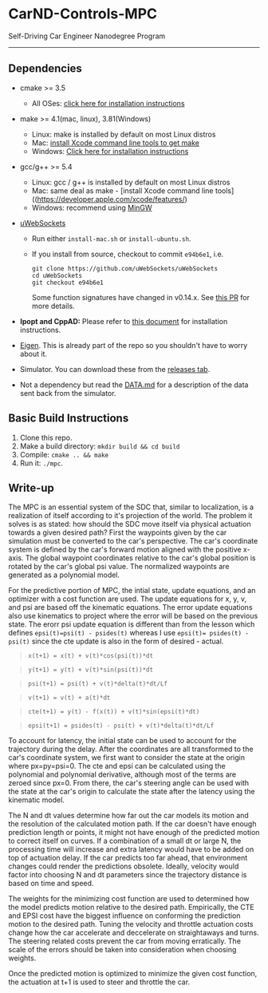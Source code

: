 # CarND-Controls-MPC

Self-Driving Car Engineer Nanodegree Program

---

## Dependencies

* cmake >= 3.5

  * All OSes: [click here for installation instructions](https://cmake.org/install/)

* make >= 4.1(mac, linux), 3.81(Windows)

  * Linux: make is installed by default on most Linux distros
  * Mac: [install Xcode command line tools to get make](https://developer.apple.com/xcode/features/)
  * Windows: [Click here for installation instructions](http://gnuwin32.sourceforge.net/packages/make.htm)

* gcc/g++ >= 5.4

  * Linux: gcc / g++ is installed by default on most Linux distros
  * Mac: same deal as make - [install Xcode command line tools]((https://developer.apple.com/xcode/features/)
  * Windows: recommend using [MinGW](http://www.mingw.org/)

* [uWebSockets](https://github.com/uWebSockets/uWebSockets)

  * Run either `install-mac.sh` or `install-ubuntu.sh`.
  * If you install from source, checkout to commit `e94b6e1`, i.e.

    ```
    git clone https://github.com/uWebSockets/uWebSockets
    cd uWebSockets
    git checkout e94b6e1
    ```

    Some function signatures have changed in v0.14.x. See [this PR](https://github.com/udacity/CarND-MPC-Project/pull/3) for more details.

* **Ipopt and CppAD:** Please refer to [this document](https://github.com/udacity/CarND-MPC-Project/blob/master/install_Ipopt_CppAD.md) for installation instructions.

* [Eigen](http://eigen.tuxfamily.org/index.php?title=Main_Page). This is already part of the repo so you shouldn't have to worry about it.

* Simulator. You can download these from the [releases tab](https://github.com/udacity/self-driving-car-sim/releases).

* Not a dependency but read the [DATA.md](./DATA.md) for a description of the data sent back from the simulator.

## Basic Build Instructions

1. Clone this repo.
2. Make a build directory: `mkdir build && cd build`
3. Compile: `cmake .. && make`
4. Run it: `./mpc`.

## Write-up

The MPC is an essential system of the SDC that, similar to localization, is a realization of itself according to it's projection of the world. The problem it solves is as stated: how should the SDC move itself via physical actuation towards a given desired path? First the waypoints given by the car simulation must be converted to the car's perspective. The car's coordinate system is defined by the car's forward motion aligned with the positive x-axis. The global waypoint coordinates relative to the car's global position is rotated by the car's global psi value. The normalized waypoints are generated as a polynomial model. 

For the predictive portion of MPC, the intial state, update equations, and an optimizer with a cost function are used. The update equations for x, y, v, and psi are based off the kinematic equations. The error update equations also use kinematics to project where the error will be based on the previous state. The erorr psi update equation is different than from the lesson which defines `epsi(t)=psi(t) - psides(t)` whereas I use `epsi(t)= psides(t) - psi(t)` since the cte update is also in the form of desired - actual.

>`x(t+1) = x(t) + v(t)*cos(psi(t))*dt`

>`y(t+1) = y(t) + v(t)*sin(psi(t))*dt`

>`psi(t+1) = psi(t) + v(t)*delta(t)*dt/Lf`

>`v(t+1) = v(t) + a(t)*dt`

>`cte(t+1) = y(t) - f(x(t)) + v(t)*sin(epsi(t)*dt)`

>`epsi(t+1) = psides(t) - psi(t) + v(t)*delta(t)*dt/Lf`

To account for latency, the initial state can be used to account for the trajectory during the delay. After the coordinates are all transformed to the car's coordinate system, we first want to consider the state at the origin where px=py=psi=0. The cte and epsi can be calculated using the polynomial and polynomial derivative, although most of the terms are zeroed since px=0. From there, the car's steering angle can be used with the state at the car's origin to calculate the state after the latency using the kinematic model.

The N and dt values determine how far out the car models its motion and the resolution of the calculated motion path. If the car doesn't have enough prediction length or points, it might not have enough of the predicted motion to correct itself on curves. If a combination of a small dt or large N, the processing time will increase and extra latency would have to be added on top of actuation delay. If the car predicts too far ahead, that environment changes could render the predictions obsolete. Ideally, velocity would factor into choosing N and dt parameters since the trajectory distance is based on time and speed.  

The weights for the minimizing cost function are used to determined how the model predicts motion relative to the desired path.  Empirically, the CTE and EPSI cost have the biggest influence on conforming the prediction motion to the desired path. Tuning the velocity and throttle actuation costs change how the car accelerate and deccelerate on straightaways and turns. The steering related costs prevent the car from moving erratically. The scale of the errors should be taken into consideration when choosing weights.

Once the predicted motion is optimized to minimize the given cost function, the actuation at t+1 is used to steer and throttle the car.
